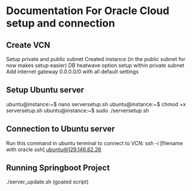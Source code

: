 # Documentation For Oracle Cloud setup and connection

## Create VCN
  Setup private and public subnet
  Created instance (in the public subnet for now makes setup easier)
  DB heatwave option setup within private subnet
  Add internet gateway 0.0.0.0/0 with all default settings
  
## Setup Ubuntu server
ubuntu@instance:~$ nano serversetup.sh
ubuntu@instance:~$ chmod +x serversetup.sh
ubuntu@instance:~$ sudo ./serversetup.sh  

## Connection to Ubuntu server
Run this command in ubuntu terminal to connect to VCN:
ssh -i [filename with oracle ssh] ubuntu@129.146.82.26

## Running Springboot Project
./server_update.sh (goated script)


